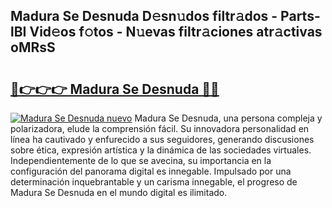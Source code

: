 ## Madura Se Desnuda D𝚎sn𝚞dos filtr𝚊dos - Parts-lBI Vid𝚎os f𝚘tos - N𝚞evas filtr𝚊ciones atr𝚊ctivas oMRsS

# <h2><a href="http://mb3qk3.tromn.icu/?c=Madura+Se+Desnuda">🔗👉👉👉 Madura Se Desnuda 🔗🔗</a></h2>

[![Madura Se Desnuda nuevo](https://i.imgur.com/pEAQMta.gif)](http://mb3qk3.tromn.icu/?c=Madura+Se+Desnuda)
Madura Se Desnuda, una persona compleja y polarizadora, elude la comprensión fácil. Su innovadora personalidad en línea ha cautivado y enfurecido a sus seguidores, generando discusiones sobre ética, expresión artística y la dinámica de las sociedades virtuales. Independientemente de lo que se avecina, su importancia en la configuración del panorama digital es innegable. Impulsado por una determinación inquebrantable y un carisma innegable, el progreso de Madura Se Desnuda en el mundo digital es ilimitado.
